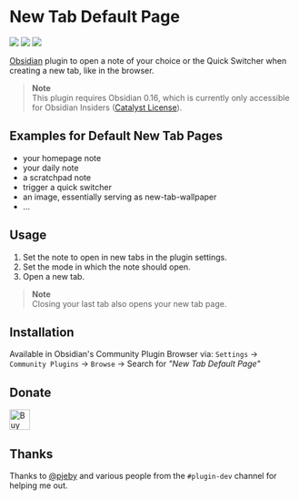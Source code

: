 # New Tab Default Page

![](https://img.shields.io/github/downloads/chrisgrieser/new-tab-default-page/total?label=Total%20Downloads&style=plastic) ![](https://img.shields.io/github/v/release/chrisgrieser/new-tab-default-page?label=Latest%20Release&style=plastic) [![](https://img.shields.io/badge/changelog-click%20here-FFE800?style=plastic)](Changelog.md)

[Obsidian](https://obsidian.md/) plugin to open a note of your choice or the Quick Switcher when creating a new tab, like in the browser.

> **Note**  
> This plugin requires Obsidian 0.16, which is currently only accessible for Obsidian Insiders ([Catalyst License](https://help.obsidian.md/Licenses+%26+Payment/Catalyst+license)).

## Examples for Default New Tab Pages
- your homepage note
- your daily note
- a scratchpad note
- trigger a quick switcher
- an image, essentially serving as new-tab-wallpaper
- …

## Usage
1. Set the note to open in new tabs in the plugin settings. 
2. Set the mode in which the note should open.
3. Open a new tab. 

> **Note**  
> Closing your last tab also opens your new tab page.

## Installation
Available in Obsidian's Community Plugin Browser via: `Settings` → `Community Plugins` → `Browse` → Search for *"New Tab Default Page"*

## Donate
<a href='https://ko-fi.com/Y8Y86SQ91' target='_blank'><img height='36' style='border:0px;height:36px;' src='https://cdn.ko-fi.com/cdn/kofi1.png?v=3' border='0' alt='Buy Me a Coffee at ko-fi.com' /></a>

## Thanks
Thanks to [@pjeby](https://github.com/pjeby) and various people from the `#plugin-dev` channel for helping me out.

[^1]: Currently, only the Quick Switcher Core Plugin is supported.
